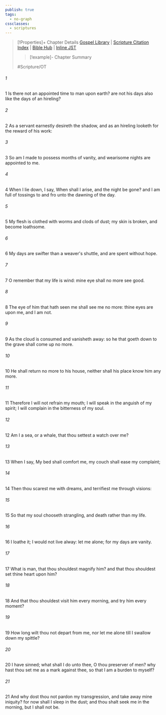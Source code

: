 ```yaml
---
publish: true
tags:
  - no-graph
cssclasses:
  - scriptures
---
```

>[!Properties]+ Chapter Details
>[Gospel Library](https://churchofjesuschrist.org/study/scriptures/ot/job/7?lang=eng)    |    [Scripture Citation Index](https://scriptures.byu.edu/#07607::c07607)    |    [Bible Hub](https://biblehub.com/job/7.htm)    |    [Inline JST](https://scripturetoolbox.com/html/ic/Job/7.html)
>>[!example]- Chapter Summary
>> 
> 
>
>#Scripture/OT
###### 1
1 Is there not an appointed time to man upon earth? are not his days also like the days of an hireling?
###### 2
2 As a servant earnestly desireth the shadow, and as an hireling looketh for the reward of his work:
###### 3
3 So am I made to possess months of vanity, and wearisome nights are appointed to me.
###### 4
4 When I lie down, I say, When shall I arise, and the night be gone? and I am full of tossings to and fro unto the dawning of the day.
###### 5
5 My flesh is clothed with worms and clods of dust; my skin is broken, and become loathsome.
###### 6
6 My days are swifter than a weaver's shuttle, and are spent without hope.
###### 7
7 O remember that my life is wind: mine eye shall no more see good.
###### 8
8 The eye of him that hath seen me shall see me no more: thine eyes are upon me, and I am not.
###### 9
9 As the cloud is consumed and vanisheth away: so he that goeth down to the grave shall come up no more.
###### 10
10 He shall return no more to his house, neither shall his place know him any more.
###### 11
11 Therefore I will not refrain my mouth; I will speak in the anguish of my spirit; I will complain in the bitterness of my soul.
###### 12
12 Am I a sea, or a whale, that thou settest a watch over me?
###### 13
13 When I say, My bed shall comfort me, my couch shall ease my complaint;
###### 14
14 Then thou scarest me with dreams, and terrifiest me through visions:
###### 15
15 So that my soul chooseth strangling, and death rather than my life.
###### 16
16 I loathe it; I would not live alway: let me alone; for my days are vanity.
###### 17
17 What is man, that thou shouldest magnify him? and that thou shouldest set thine heart upon him?
###### 18
18 And that thou shouldest visit him every morning, and try him every moment?
###### 19
19 How long wilt thou not depart from me, nor let me alone till I swallow down my spittle?
###### 20
20 I have sinned; what shall I do unto thee, O thou preserver of men? why hast thou set me as a mark against thee, so that I am a burden to myself?
###### 21
21 And why dost thou not pardon my transgression, and take away mine iniquity? for now shall I sleep in the dust; and thou shalt seek me in the morning, but I shall not be.
